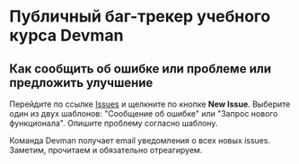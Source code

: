 # Публичный баг-трекер учебного курса Devman


## Как сообщить об ошибке или проблеме или предложить улучшение

Перейдите по ссылке [Issues](https://github.com/devmanorg/devman_v2/issues) и щелкните по кнопке **New Issue**. 
Выберите один из двух шаблонов: "Сообщение об ошибке" или "Запрос нового функционала". Опишите проблему согласно шаблону.

Команда Devman получает email уведомления о всех новых issues. Заметим, прочитаем и обязательно отреагируем.

